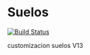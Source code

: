 Suelos
======

[![Build Status](https://www.travis-ci.com/jobiols/cl-suelos.svg?branch=13.0)](https://www.travis-ci.com/jobiols/cl-suelos)

customizacion suelos V13
